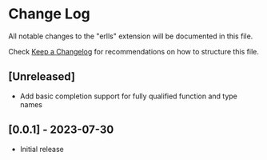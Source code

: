 # Change Log

All notable changes to the "erlls" extension will be documented in this file.

Check [Keep a Changelog](http://keepachangelog.com/) for recommendations on how to structure this file.

## [Unreleased]

- Add basic completion support for fully qualified function and type names

## [0.0.1] - 2023-07-30

- Initial release
